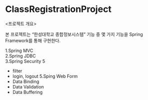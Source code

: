 # ClassRegistrationProject

<프로젝트 개요><br>

본 프로젝트는 “한성대학교 종합정보시스템” 기능 중 몇 가지 기능을 Spring Framework를 통해 구현한다.<br>

1.Spring MVC <br>
2.Spring JDBC<br>
3.Spring Security 5<br>
- filter
- login, logout
5.Sping Web Form <br>
- Data Binding
- Data Validation
- Data Buffering


